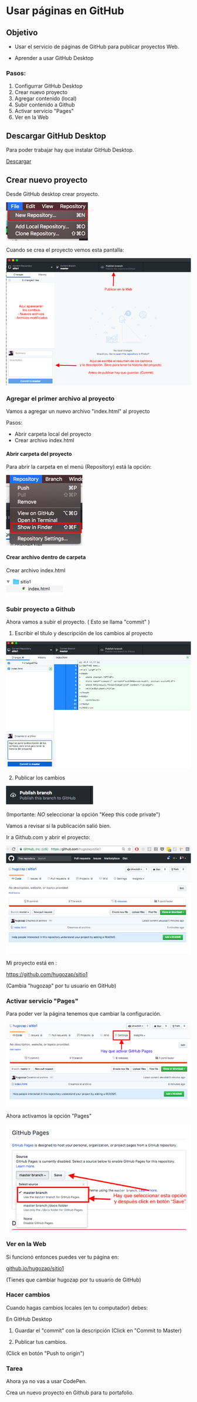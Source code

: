 # Usar páginas en GitHub

## Objetivo

- Usar el servicio de páginas de GitHub para publicar proyectos Web.

- Aprender a usar GitHub Desktop

### Pasos:

1. Configurrar GitHub Desktop
2. Crear nuevo proyecto
3. Agregar contenido (local)
4. Subir contenido a Github
5. Activar servicio "Pages"
6. Ver en la Web


## Descargar GitHub Desktop

Para poder trabajar hay que instalar
GitHub Desktop.


[Descargar](https://desktop.github.com/)

## Crear nuevo proyecto

Desde GitHub desktop crear proyecto.

![Nuevo](nuevo_proyecto.png)

Cuando se crea el proyecto vemos esta pantalla:

![Proyecto nuevo](proyecto_nuevo.png)

### Agregar el primer archivo al proyecto

Vamos a agregar un nuevo archivo "index.html" al proyecto

Pasos:

- Abrir carpeta local del proyecto
- Crear archivo index.html

#### Abrir carpeta del proyecto

Para abrir la carpeta en el menú (Repository) está la opción:

![Abrir Carpeta](show_finder.png)

#### Crear archivo dentro de carpeta

Crear archivo index.html

![Primer archivo](primer_archivo.png)


### Subir proyecto a Github

Ahora vamos a subir el proyecto.
( Esto se llama "commit" )

1. Escribir el título y descripción de los cambios al proyecto

![commit](primer_commit.png)

2. Publicar los cambios


![publicar](publicar.png)

(Importante: *NO* seleccionar la opción "Keep this code private")

Vamos a revisar si la publicación salió bien.

Ir a Github.com y abrir el proyecto:

![web](publicado.png)

Mi proyecto está en :

https://github.com/hugozap/sitio1

(Cambia "hugozap" por tu usuario en GitHub)

### Activar servicio "Pages"

Para poder ver la página tenemos que cambiar la configuración.

![settings](settings.png)

Ahora activamos la opción "Pages"

![pages](activar_pages.png)

### Ver en la Web

Si funcionó entonces puedes ver tu página en:

[github.io/hugozap/sitio1](https://github.io/hugozap/sitio1)

(Tienes que cambiar hugozap por tu usuario de GitHub)

### Hacer cambios

Cuando hagas cambios locales (en tu computador) debes:

En GitHub Desktop

1. Guardar el "commit" con la descripción (Click en "Commit to Master)

2. Publicar tus cambios.

(Click en botón "Push to origin")

### Tarea

Ahora ya no vas a usar CodePen.

Crea un nuevo proyecto en Github para tu portafolio.




